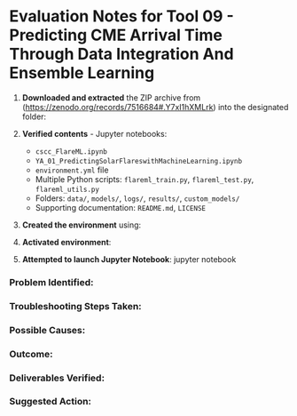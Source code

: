 # Evaluation Notes for Tool 09 - Predicting CME Arrival Time Through Data Integration And Ensemble Learning

1. **Downloaded and extracted** the ZIP archive from (https://zenodo.org/records/7516684#.Y7xI1hXMLrk) into the designated folder:  
   

2. **Verified contents** - Jupyter notebooks:  
     - `cscc_FlareML.ipynb`  
     - `YA_01_PredictingSolarFlareswithMachineLearning.ipynb`
   - `environment.yml` file
   - Multiple Python scripts: `flareml_train.py`, `flareml_test.py`, `flareml_utils.py`
   - Folders: `data/`, `models/`, `logs/`, `results/`, `custom_models/`
   - Supporting documentation: `README.md`, `LICENSE`


3. **Created the environment** using:

4. **Activated environment**:

5. **Attempted to launch Jupyter Notebook**:
   jupyter notebook

### Problem Identified: 

### Troubleshooting Steps Taken:

### Possible Causes:

### Outcome:

### Deliverables Verified:

### Suggested Action: 
